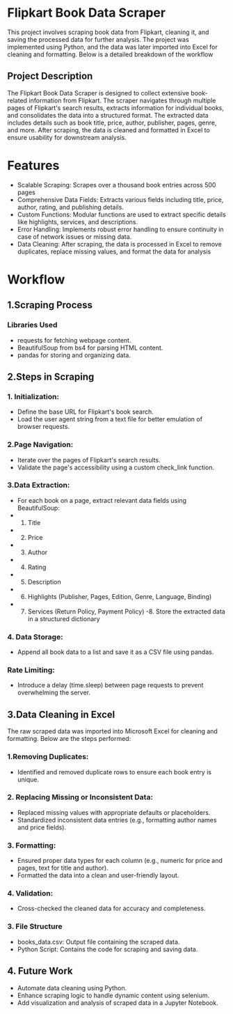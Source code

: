 # Flipkart Book Data Scraper

This project involves scraping book data from Flipkart, cleaning it, and saving the processed data for further analysis. The project was implemented using Python, and the data was later imported into Excel for cleaning and formatting. Below is a detailed breakdown of the workflow

## Project Description

The Flipkart Book Data Scraper is designed to collect extensive book-related information from Flipkart. The scraper navigates through multiple pages of Flipkart's search results, extracts information for individual books, and consolidates the data into a structured format. The extracted data includes details such as book title, price, author, publisher, pages, genre, and more. After scraping, the data is cleaned and formatted in Excel to ensure usability for downstream analysis.

# Features

- Scalable Scraping: Scrapes over a thousand book entries across 500 pages
- Comprehensive Data Fields: Extracts various fields including title, price, author, rating, and publishing details.
- Custom Functions: Modular functions are used to extract specific details like highlights, services, and descriptions.
- Error Handling: Implements robust error handling to ensure continuity in case of network issues or missing data.
- Data Cleaning: After scraping, the data is processed in Excel to remove duplicates, replace missing values, and format the data for analysis

# Workflow

## 1.Scraping Process

### Libraries Used
- requests for fetching webpage content.
- BeautifulSoup from bs4 for parsing HTML content.
- pandas for storing and organizing data.

## 2.Steps in Scraping
### 1. Initialization:
- Define the base URL for Flipkart's book search.
- Load the user agent string from a text file for better emulation of browser requests.

### 2.Page Navigation:
- Iterate over the pages of Flipkart's search results.
- Validate the page's accessibility using a custom check_link function.

### 3.Data Extraction:
- For each book on a page, extract relevant data fields using BeautifulSoup:
 - 1. Title
 - 2. Price
 - 3. Author
 - 4. Rating
 - 5. Description
 - 6. Highlights (Publisher, Pages, Edition, Genre, Language, Binding)
 - 7. Services (Return Policy, Payment Policy)
  -8. Store the extracted data in a structured dictionary

### 4. Data Storage:
  - Append all book data to a list and save it as a CSV file using pandas.

### Rate Limiting:
  - Introduce a delay (time.sleep) between page requests to prevent overwhelming the server.

## 3.Data Cleaning in Excel
The raw scraped data was imported into Microsoft Excel for cleaning and formatting. Below are the steps performed:

### 1.Removing Duplicates:
 - Identified and removed duplicate rows to ensure each book entry is unique.

### 2. Replacing Missing or Inconsistent Data:
 - Replaced missing values with appropriate defaults or placeholders.
 - Standardized inconsistent data entries (e.g., formatting author names and price fields).

### 3. Formatting:
 - Ensured proper data types for each column (e.g., numeric for price and pages, text for title and author).
 - Formatted the data into a clean and user-friendly layout.
### 4. Validation:
 - Cross-checked the cleaned data for accuracy and completeness.

### 3. File Structure
- books_data.csv: Output file containing the scraped data.
- Python Script: Contains the code for scraping and saving data. 

## 4. Future Work
- Automate data cleaning using Python.
- Enhance scraping logic to handle dynamic content using selenium.
- Add visualization and analysis of scraped data in a Jupyter Notebook.
